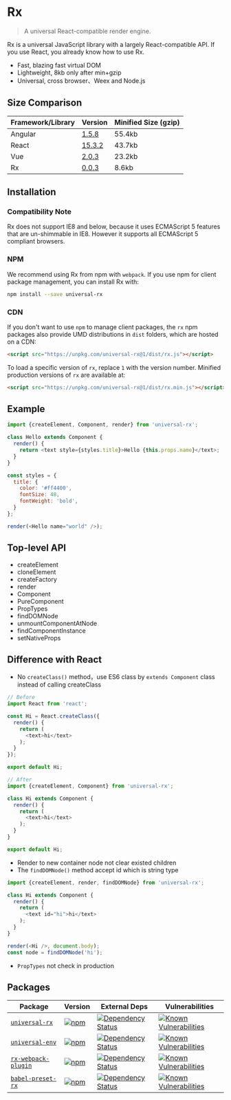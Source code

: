 Rx
==
> A universal React-compatible render engine.

Rx is a universal JavaScript library with a largely React-compatible API. If you use React, you already know how to use Rx.

* Fast, blazing fast virtual DOM
* Lightweight, 8kb only after min+gzip
* Universal, cross browser、Weex and Node.js

## Size Comparison

| Framework/Library     | Version         | Minified Size (gzip) |
|-----------------------|-----------------|----------------------|
| Angular               | [1.5.8](https://unpkg.com/angular@1.5.8/angular.min.js)       | 55.4kb      |
| React                 | [15.3.2](https://unpkg.com/react@15.3.2/dist/react.min.js)    | 43.7kb      |
| Vue                   | [2.0.3](https://unpkg.com/vue@2.0.3/dist/vue.min.js)          | 23.2kb      |
| Rx                    | [0.0.3](https://unpkg.com/universal-rx@0.0.3/dist/rx.min.js)  | 8.6kb       |

## Installation

### Compatibility Note

Rx does not support IE8 and below, because it uses ECMAScript 5 features that are un-shimmable in IE8. However it supports all ECMAScript 5 compliant browsers.

### NPM
We recommend using Rx from npm with `webpack`. If you use npm for client package management, you can install Rx with:
```sh
npm install --save universal-rx
```

### CDN

If you don't want to use `npm` to manage client packages, the `rx` npm packages also provide UMD distributions in `dist` folders, which are hosted on a CDN:
```html
<script src="https://unpkg.com/universal-rx@1/dist/rx.js"></script>
```

To load a specific version of `rx`, replace `1` with the version number.
Minified production versions of `rx` are available at:
```html
<script src="https://unpkg.com/universal-rx@1/dist/rx.min.js"></script>
```

## Example

```js
import {createElement, Component, render} from 'universal-rx';

class Hello extends Component {
  render() {
    return <text style={styles.title}>Hello {this.props.name}</text>;
  }
}

const styles = {
  title: {
    color: '#ff4400',
    fontSize: 48,
    fontWeight: 'bold',
  }
};

render(<Hello name="world" />);
```

## Top-level API

* createElement
* cloneElement
* createFactory
* render
* Component
* PureComponent
* PropTypes
* findDOMNode
* unmountComponentAtNode
* findComponentInstance
* setNativeProps

## Difference with React

* No `createClass()` method，use ES6 class by `extends Component` class instead of calling createClass

```js
// Before
import React from 'react';

const Hi = React.createClass({
  render() {
    return (
      <text>hi</text>
    );
  }
});

export default Hi;
```

```js
// After
import {createElement, Component} from 'universal-rx';

class Hi extends Component {
  render() {
    return (
      <text>hi</text>
    );
  }
}

export default Hi;
```

* Render to new container node not clear existed children
* The `findDOMNode()` method accept id which is string type

```js
import {createElement, render, findDOMNode} from 'universal-rx';

class Hi extends Component {
  render() {
    return (
      <text id="hi">hi</text>
    );
  }
}

render(<Hi />, document.body);
const node = findDOMNode('hi');
```

* `PropTypes` not check in production

## Packages

| Package | Version | External Deps | Vulnerabilities |
|--------|-------|------------|-----------|
| [`universal-rx`](/packages/universal-rx) | [![npm](https://img.shields.io/npm/v/universal-rx.svg)](https://www.npmjs.com/package/universal-rx) | [![Dependency Status](https://david-dm.org/alibaba/rx.svg?path=packages/universal-rx)](https://david-dm.org/alibaba/rx.svg?path=packages/universal-rx) | [![Known Vulnerabilities](https://snyk.io/test/npm/universal-rx/badge.svg)](https://snyk.io/test/npm/universal-rx) |
| [`universal-env`](/packages/universal-env) | [![npm](https://img.shields.io/npm/v/universal-env.svg)](https://www.npmjs.com/package/universal-env) | [![Dependency Status](https://david-dm.org/alibaba/rx.svg?path=packages/universal-env)](https://david-dm.org/alibaba/rx.svg?path=packages/universal-env) | [![Known Vulnerabilities](https://snyk.io/test/npm/universal-env/badge.svg)](https://snyk.io/test/npm/universal-env) |
| [`rx-webpack-plugin`](/packages/rx-webpack-plugin) | [![npm](https://img.shields.io/npm/v/rx-webpack-plugin.svg)](https://www.npmjs.com/package/rx-webpack-plugin) | [![Dependency Status](https://david-dm.org/alibaba/rx.svg?path=packages/rx-webpack-plugin)](https://david-dm.org/alibaba/rx.svg?path=packages/rx-webpack-plugin) | [![Known Vulnerabilities](https://snyk.io/test/npm/rx-webpack-plugin/badge.svg)](https://snyk.io/test/npm/rx-webpack-plugin) |
| [`babel-preset-rx`](/packages/babel-preset-rx) | [![npm](https://img.shields.io/npm/v/babel-preset-rx.svg)](https://www.npmjs.com/package/babel-preset-rx) | [![Dependency Status](https://david-dm.org/alibaba/rx.svg?path=packages/babel-preset-rx)](https://david-dm.org/alibaba/rx.svg?path=packages/babel-preset-rx) | [![Known Vulnerabilities](https://snyk.io/test/npm/babel-preset-rx/badge.svg)](https://snyk.io/test/npm/babel-preset-rx) |
